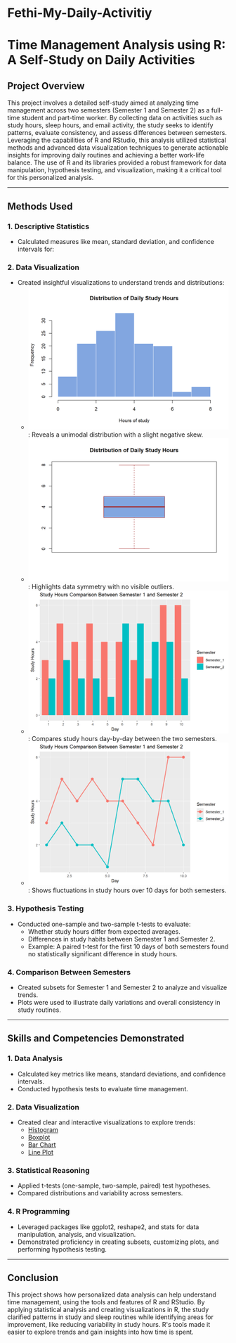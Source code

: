 # Fethi-My-Daily-Activitiy
# Time Management Analysis using R: A Self-Study on Daily Activities

## Project Overview
This project involves a detailed self-study aimed at analyzing time management across two semesters (Semester 1 and Semester 2) as a full-time student and part-time worker. By collecting data on activities such as study hours, sleep hours, and email activity, the study seeks to identify patterns, evaluate consistency, and assess differences between semesters. Leveraging the capabilities of R and RStudio, this analysis utilized statistical methods and advanced data visualization techniques to generate actionable insights for improving daily routines and achieving a better work-life balance. The use of R and its libraries provided a robust framework for data manipulation, hypothesis testing, and visualization, making it a critical tool for this personalized analysis.

---

## Methods Used

### **1. Descriptive Statistics**
- Calculated measures like mean, standard deviation, and confidence intervals for:
  
### **2. Data Visualization**
- Created insightful visualizations to understand trends and distributions:
  - ![Histogram for Study Hours](https://raw.githubusercontent.com/FethiAbdul/Fethi-My-Daily-Activitiy/main/hist.png): Reveals a unimodal distribution with a slight negative skew.
  - ![Boxplot for Study Hours](https://raw.githubusercontent.com/FethiAbdul/Fethi-My-Daily-Activitiy/main/boxplot.png): Highlights data symmetry with no visible outliers.
  - ![Bar Chart for Study Hours](https://raw.githubusercontent.com/FethiAbdul/Fethi-My-Daily-Activitiy/main/bars.png): Compares study hours day-by-day between the two semesters.
  - ![Line Plot for Study Hours](https://raw.githubusercontent.com/FethiAbdul/Fethi-My-Daily-Activitiy/main/test.png): Shows fluctuations in study hours over 10 days for both semesters.

### **3. Hypothesis Testing**
- Conducted one-sample and two-sample t-tests to evaluate:
  - Whether study hours differ from expected averages.
  - Differences in study habits between Semester 1 and Semester 2.
  - Example: A paired t-test for the first 10 days of both semesters found no statistically significant difference in study hours.

### **4. Comparison Between Semesters**
- Created subsets for Semester 1 and Semester 2 to analyze and visualize trends.
- Plots were used to illustrate daily variations and overall consistency in study routines.

---

## Skills and Competencies Demonstrated

### **1. Data Analysis**
- Calculated key metrics like means, standard deviations, and confidence intervals.
- Conducted hypothesis tests to evaluate time management.

### **2. Data Visualization**
- Created clear and interactive visualizations to explore trends:
  - [Histogram](https://raw.githubusercontent.com/FethiAbdul/Fethi-My-Daily-Activitiy/main/hist.png)
  - [Boxplot](https://raw.githubusercontent.com/FethiAbdul/Fethi-My-Daily-Activitiy/main/boxplot.png)
  - [Bar Chart](https://raw.githubusercontent.com/FethiAbdul/Fethi-My-Daily-Activitiy/main/bars.png)
  - [Line Plot](https://raw.githubusercontent.com/FethiAbdul/Fethi-My-Daily-Activitiy/main/test.png)

### **3. Statistical Reasoning**
- Applied t-tests (one-sample, two-sample, paired) test hypotheses.
- Compared distributions and variability across semesters.

### **4. R Programming**
- Leveraged packages like ggplot2, reshape2, and stats for data manipulation, analysis, and visualization.
- Demonstrated proficiency in creating subsets, customizing plots, and performing hypothesis testing.

---

## Conclusion
This project shows how personalized data analysis can help understand time management, using the tools and features of R and RStudio. By applying statistical analysis and creating visualizations in R, the study clarified patterns in study and sleep routines while identifying areas for improvement, like reducing variability in study hours. R's tools made it easier to explore trends and gain insights into how time is spent. 

